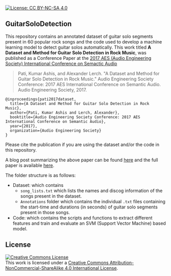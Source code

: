 [![License: CC BY-NC-SA 4.0](https://img.shields.io/badge/License-CC%20BY--NC--SA%204.0-ff69b4.svg)](http://creativecommons.org/licenses/by-nc-sa/4.0/)

## GuitarSoloDetection
This repository contains an annotated dataset of guitar solo segments present in 60 popular rock songs and the code used to develop a machine learning model to detect guitar solos automatically. This work titled **A Dataset and Method for Guitar Solo Detection in Rock Music**, was published as a Conference Paper at the [2017 AES (Audio Engineering Society) International Conference on Semactic Audio](http://www.aes.org/conferences/2017/semantic/)

> Pati, Kumar Ashis, and Alexander Lerch. "A Dataset and Method for Guitar Solo Detection in Rock Music." Audio Engineering Society Conference: 2017 AES International Conference on Semantic Audio. Audio Engineering Society, 2017.

```
@inproceedings{pati2017dataset,
  title={A Dataset and Method for Guitar Solo Detection in Rock Music},
  author={Pati, Kumar Ashis and Lerch, Alexander},
  booktitle={Audio Engineering Society Conference: 2017 AES International Conference on Semantic Audio},
  year={2017},
  organization={Audio Engineering Society}
}
```

Please cite the publication if you are using the dataset and/or the code in this repository.

A blog post summarizing the above paper can be found [here](http://www.musicinformatics.gatech.edu/project/guitar-solo-detection/) and the full paper is available [here](http://www.musicinformatics.gatech.edu/wp-content_nondefault/uploads/2017/06/Pati_Lerch_2017_A-Dataset-and-Method-for-Electric-Guitar-Solo-Detection-in-Rock-Music.pdf).

The folder structure is as follows: 
* Dataset: which contains
  - ```song_lists.txt``` which lists the names and discog information of the songs present in the dataset.
  - ```Annotations``` folder which contains the individual ```.txt``` files containing the start-time and durations (in seconds) of guitar solo segments present in those songs.
* Code: which contains the scripts and functions to extract different features and train and evaluate an SVM (Support Vector Machine) based model.

<a name="License"></a>License
--------------------
<a rel="license" href="http://creativecommons.org/licenses/by-nc-sa/4.0/"><img alt="Creative Commons License" style="border-width:0" src="https://i.creativecommons.org/l/by-nc-sa/4.0/88x31.png" /></a><br />This work is licensed under a <a rel="license" href="http://creativecommons.org/licenses/by-nc-sa/4.0/">Creative Commons Attribution-NonCommercial-ShareAlike 4.0 International License</a>.
